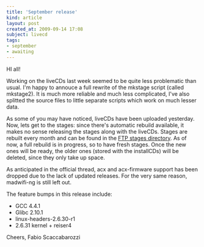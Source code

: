 ```yaml
---
title: 'September release'
kind: article
layout: post
created_at: 2009-09-14 17:08
subject: livecd
tags:
- september
- awaiting
---
```

HI all\!

Working on the liveCDs last week seemed to be quite less problematic than usual\.
I\'m happy to annouce a full rewrite of the mkstage script \(called mkstage2\)\. It is much more reliable and much less complicated, I\'ve also splitted the source files to little separate scripts which work on much lesser data\.

As some of you may have noticed, liveCDs have been uploaded yesterday\. Now, lets get to the stages\: since there\'s automatic rebuild available, it makes no sense releasing the stages along with the liveCDs\. Stages are rebuilt every month and can be found in the [FTP stages directory](ftp://ftp.faskatech.net/stages/)\. As of now, a full rebuild is in progress, so to have fresh stages\. Once the new ones will be ready, the older ones \(stored with the installCDs\) will be deleted, since they only take up space\.

As anticipated in the official thread, acx and acx\-firmware support has been dropped due to the lack of updated releases\. For the very same reason, madwifi\-ng is still left out\.

The feature bumps in this release include\:

* GCC 4\.4\.1
* Glibc 2\.10\.1
* linux\-headers\-2\.6\.30\-r1
* 2\.6\.31 kernel + reiser4

Cheers,
Fabio Scaccabarozzi
